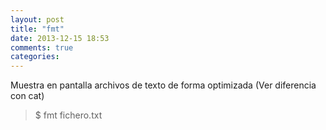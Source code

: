 ```yaml
---
layout: post
title: "fmt"
date: 2013-12-15 18:53
comments: true
categories: 
---
```

Muestra en pantalla archivos de texto de forma optimizada (Ver diferencia con cat)

>$ fmt fichero.txt

